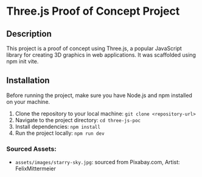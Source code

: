 
# Three.js Proof of Concept Project

## Description
This project is a proof of concept using Three.js, a popular JavaScript library for creating 3D graphics in web applications. It was scaffolded using npm init vite.

## Installation
Before running the project, make sure you have Node.js and npm installed on your machine.

1. Clone the repository to your local machine: `git clone <repository-url>`
2. Navigate to the project directory: `cd three-js-poc`
3. Install dependencies: `npm install`
4. Run the project locally: `npm run dev`


### Sourced Assets:
- `assets/images/starry-sky.jpg`: sourced from Pixabay.com, Artist: FelixMittermeier